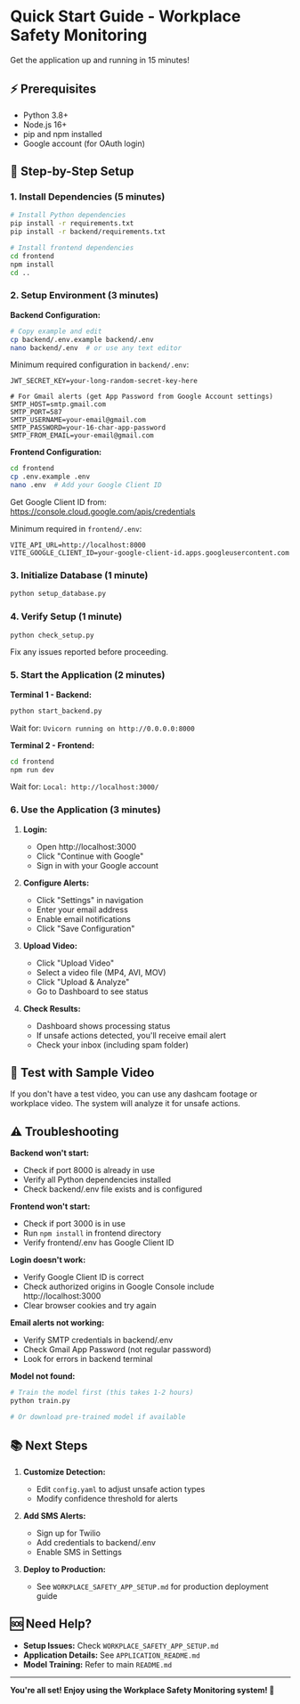 # Quick Start Guide - Workplace Safety Monitoring

Get the application up and running in 15 minutes!

## ⚡ Prerequisites

- Python 3.8+
- Node.js 16+
- pip and npm installed
- Google account (for OAuth login)

## 🚀 Step-by-Step Setup

### 1. Install Dependencies (5 minutes)

```bash
# Install Python dependencies
pip install -r requirements.txt
pip install -r backend/requirements.txt

# Install frontend dependencies
cd frontend
npm install
cd ..
```

### 2. Setup Environment (3 minutes)

**Backend Configuration:**
```bash
# Copy example and edit
cp backend/.env.example backend/.env
nano backend/.env  # or use any text editor
```

Minimum required configuration in `backend/.env`:
```env
JWT_SECRET_KEY=your-long-random-secret-key-here

# For Gmail alerts (get App Password from Google Account settings)
SMTP_HOST=smtp.gmail.com
SMTP_PORT=587
SMTP_USERNAME=your-email@gmail.com
SMTP_PASSWORD=your-16-char-app-password
SMTP_FROM_EMAIL=your-email@gmail.com
```

**Frontend Configuration:**
```bash
cd frontend
cp .env.example .env
nano .env  # Add your Google Client ID
```

Get Google Client ID from: https://console.cloud.google.com/apis/credentials

Minimum required in `frontend/.env`:
```env
VITE_API_URL=http://localhost:8000
VITE_GOOGLE_CLIENT_ID=your-google-client-id.apps.googleusercontent.com
```

### 3. Initialize Database (1 minute)

```bash
python setup_database.py
```

### 4. Verify Setup (1 minute)

```bash
python check_setup.py
```

Fix any issues reported before proceeding.

### 5. Start the Application (2 minutes)

**Terminal 1 - Backend:**
```bash
python start_backend.py
```

Wait for: `Uvicorn running on http://0.0.0.0:8000`

**Terminal 2 - Frontend:**
```bash
cd frontend
npm run dev
```

Wait for: `Local: http://localhost:3000/`

### 6. Use the Application (3 minutes)

1. **Login:**
   - Open http://localhost:3000
   - Click "Continue with Google"
   - Sign in with your Google account

2. **Configure Alerts:**
   - Click "Settings" in navigation
   - Enter your email address
   - Enable email notifications
   - Click "Save Configuration"

3. **Upload Video:**
   - Click "Upload Video"
   - Select a video file (MP4, AVI, MOV)
   - Click "Upload & Analyze"
   - Go to Dashboard to see status

4. **Check Results:**
   - Dashboard shows processing status
   - If unsafe actions detected, you'll receive email alert
   - Check your inbox (including spam folder)

## 🎯 Test with Sample Video

If you don't have a test video, you can use any dashcam footage or workplace video. The system will analyze it for unsafe actions.

## ⚠️ Troubleshooting

**Backend won't start:**
- Check if port 8000 is already in use
- Verify all Python dependencies installed
- Check backend/.env file exists and is configured

**Frontend won't start:**
- Check if port 3000 is in use
- Run `npm install` in frontend directory
- Verify frontend/.env has Google Client ID

**Login doesn't work:**
- Verify Google Client ID is correct
- Check authorized origins in Google Console include http://localhost:3000
- Clear browser cookies and try again

**Email alerts not working:**
- Verify SMTP credentials in backend/.env
- Check Gmail App Password (not regular password)
- Look for errors in backend terminal

**Model not found:**
```bash
# Train the model first (this takes 1-2 hours)
python train.py

# Or download pre-trained model if available
```

## 📚 Next Steps

1. **Customize Detection:**
   - Edit `config.yaml` to adjust unsafe action types
   - Modify confidence threshold for alerts

2. **Add SMS Alerts:**
   - Sign up for Twilio
   - Add credentials to backend/.env
   - Enable SMS in Settings

3. **Deploy to Production:**
   - See `WORKPLACE_SAFETY_APP_SETUP.md` for production deployment guide

## 🆘 Need Help?

- **Setup Issues:** Check `WORKPLACE_SAFETY_APP_SETUP.md`
- **Application Details:** See `APPLICATION_README.md`
- **Model Training:** Refer to main `README.md`

---

**You're all set! Enjoy using the Workplace Safety Monitoring system! 🎉**

